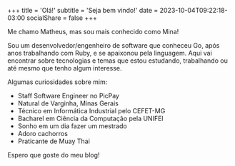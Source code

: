 +++
title = 'Olá!'
subtitle = 'Seja bem vindo!'
date = 2023-10-04T09:22:18-03:00
socialShare = false
+++

Me chamo Matheus, mas sou mais conhecido como Mina!

Sou um desenvolvedor/engenheiro de software que conheceu Go, após anos trabalhando com Ruby, e se apaixonou pela linguagem. Aqui vai encontrar sobre tecnologias e temas que estou estudando, trabalhando ou até mesmo que tenho algum interesse.

Algumas curiosidades sobre mim:
- Staff Software Engineer no PicPay
- Natural de Varginha, Minas Gerais
- Técnico em Informática Industrial pelo CEFET-MG
- Bacharel em Ciência da Computação pela UNIFEI
- Sonho em um dia fazer um mestrado
- Adoro cachorros
- Praticante de Muay Thai

Espero que goste do meu blog!
